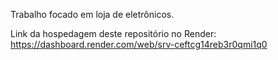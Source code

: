Trabalho focado em loja de eletrônicos.

Link da hospedagem deste repositório no Render:
https://dashboard.render.com/web/srv-ceftcg14reb3r0qmi1q0
